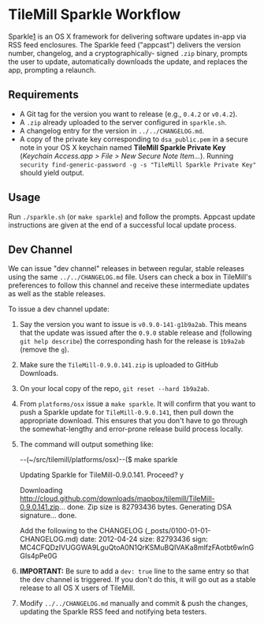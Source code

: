 # TileMill Sparkle Workflow

Sparkle[1] is an OS X framework for delivering software updates in-app via RSS feed enclosures.
The Sparkle feed ("appcast") delivers the version number, changelog, and a cryptographically-
signed `.zip` binary, prompts the user to update, automatically downloads the update,
and replaces the app, prompting a relaunch.

## Requirements

 * A Git tag for the version you want to release (e.g., `0.4.2` or `v0.4.2`).
 * A `.zip` already uploaded to the server configured in `sparkle.sh`.
 * A changelog entry for the version in `../../CHANGELOG.md`.
 * A copy of the private key corresponding to `dsa_public.pem` in a secure note in your OS X
   keychain named **TileMill Sparkle Private Key** (*Keychain Access.app > File > New Secure
   Note Item...*). Running `security find-generic-password -g -s "TileMill Sparkle Private
   Key"` should yield output.

## Usage

Run `./sparkle.sh` (or `make sparkle`) and follow the prompts. Appcast update instructions
are given at the end of a successful local update process.

## Dev Channel

We can issue "dev channel" releases in between regular, stable releases using the same
`../../CHANGELOG.md` file. Users can check a box in TileMill's preferences to follow
this channel and receive these intermediate updates as well as the stable releases.

To issue a dev channel update:

 1. Say the version you want to issue is `v0.9.0-141-g1b9a2ab`. This means that the update
 was issued after the `0.9.0` stable release and (following `git help describe`) the
 corresponding hash for the release is `1b9a2ab` (remove the `g`).
 1. Make sure the `TileMill-0.9.0.141.zip` is uploaded to GitHub Downloads.
 1. On your local copy of the repo, `git reset --hard 1b9a2ab`.
 1. From `platforms/osx` issue a `make sparkle`. It will confirm that you want to push a
 Sparkle update for `TileMill-0.9.0.141`, then pull down the appropriate download. This
 ensures that you don't have to go through the somewhat-lengthy and error-prone release
 build process locally.
 1. The command will output something like:
 
      --(~/src/tilemill/platforms/osx)--($ make sparkle
      
      Updating Sparkle for TileMill-0.9.0.141. Proceed? y
      
      Downloading http://cloud.github.com/downloads/mapbox/tilemill/TileMill-0.9.0.141.zip... done.
      Zip size is 82793436 bytes.
      Generating DSA signature... done.
      
      Add the following to the CHANGELOG (_posts/0100-01-01-CHANGELOG.md)
          date: 2012-04-24
          size: 82793436
          sign: MC4CFQDzIVUGGWA9LguQtoA0N1QrKSMuBQIVAKa8mlfzFAotbt6wInGGIs4pPe0G
 
 1. **IMPORTANT:** Be sure to add a `dev: true` line to the same entry so that the dev
 channel is triggered. If you don't do this, it will go out as a stable release to all
 OS X users of TileMill.
 1. Modify `../../CHANGELOG.md` manually and commit & push the changes, updating the 
 Sparkle RSS feed and notifying beta testers.

[1]: http://sparkle.andymatuschak.org/
